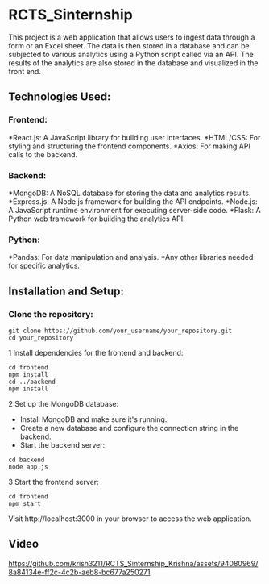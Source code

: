 # RCTS_Sinternship

This project is a web application that allows users to ingest data through a form or an Excel sheet. The data is then stored in a database and can be subjected to various analytics using a Python script called via an API. The results of the analytics are also stored in the database and visualized in the front end.

## Technologies Used:

### Frontend:
*React.js: A JavaScript library for building user interfaces.
*HTML/CSS: For styling and structuring the frontend components.
*Axios: For making API calls to the backend.

### Backend:
*MongoDB: A NoSQL database for storing the data and analytics results.
*Express.js: A Node.js framework for building the API endpoints.
*Node.js: A JavaScript runtime environment for executing server-side code.
*Flask: A Python web framework for building the analytics API.

### Python:
*Pandas: For data manipulation and analysis.
*Any other libraries needed for specific analytics.

## Installation and Setup:
### Clone the repository:
```
git clone https://github.com/your_username/your_repository.git
cd your_repository
```

1 Install dependencies for the frontend and backend:

```
cd frontend
npm install
cd ../backend
npm install
```

2 Set up the MongoDB database:

* Install MongoDB and make sure it's running.
* Create a new database and configure the connection string in the backend.
* Start the backend server:

```
cd backend
node app.js
```

3 Start the frontend server:

```
cd frontend
npm start
```
Visit http://localhost:3000 in your browser to access the web application.

## Video


https://github.com/krish3211/RCTS_Sinternship_Krishna/assets/94080969/8a84134e-ff2c-4c2b-aeb8-bc677a250271


